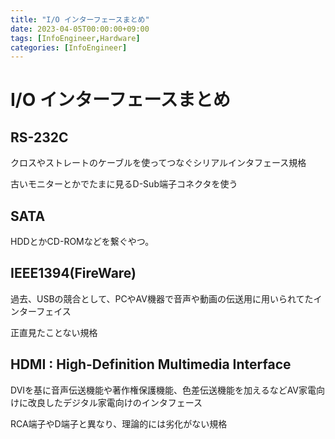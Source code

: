 ```yaml
---
title: "I/O インターフェースまとめ"
date: 2023-04-05T00:00:00+09:00
tags: [InfoEngineer,Hardware]
categories: [InfoEngineer]
---
```

# I/O インターフェースまとめ

## RS-232C

クロスやストレートのケーブルを使ってつなぐシリアルインタフェース規格

古いモニターとかでたまに見るD-Sub端子コネクタを使う

## SATA

HDDとかCD-ROMなどを繋ぐやつ。

## IEEE1394(FireWare)

過去、USBの競合として、PCやAV機器で音声や動画の伝送用に用いられてたインターフェイス

正直見たことない規格

## HDMI : High-Definition Multimedia Interface

DVIを基に音声伝送機能や著作権保護機能、色差伝送機能を加えるなどAV家電向けに改良したデジタル家電向けのインタフェース

RCA端子やD端子と異なり、理論的には劣化がない規格